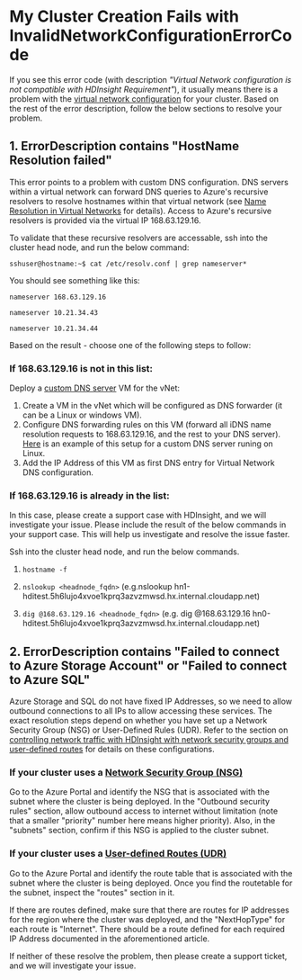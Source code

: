 # My Cluster Creation Fails with InvalidNetworkConfigurationErrorCode

If you see this error code (with description *"Virtual Network configuration is not compatible with HDInsight Requirement"*), it usually means there is a problem with the [virtual network configuration](https://docs.microsoft.com/en-us/azure/hdinsight/hdinsight-extend-hadoop-virtual-network) for your cluster. Based on the rest of the error description, follow the below sections to resolve your problem.

## 1. ErrorDescription contains "HostName Resolution failed"

This error points to a problem with custom DNS configuration. DNS servers within a virtual network can forward DNS queries to Azure's recursive resolvers to resolve hostnames within that virtual network (see [Name Resolution in Virtual Networks](https://docs.microsoft.com/en-us/azure/virtual-network/virtual-networks-name-resolution-for-vms-and-role-instances) for details). Access to Azure's recursive resolvers is provided via the virtual IP 168.63.129.16.

To validate that these recursive resolvers are accessable, ssh into the cluster head node, and run the below command:

`sshuser@hostname:~$ cat /etc/resolv.conf | grep nameserver*`

You should see something like this:

`nameserver 168.63.129.16`

`nameserver 10.21.34.43`

`nameserver 10.21.34.44`

Based on the result - choose one of the following steps to follow:

### If 168.63.129.16 is not in this list:

Deploy a [custom DNS server](https://docs.microsoft.com/en-us/azure/virtual-network/virtual-networks-name-resolution-for-vms-and-role-instances#name-resolution-using-your-own-dns-server) VM for the vNet:

   1. Create a VM in the vNet which will be configured as DNS forwarder (it can be a Linux or windows VM).
   2. Configure DNS forwarding rules on this VM (forward all iDNS name resolution requests to 168.63.129.16, and the rest to your DNS server). [Here](https://docs.microsoft.com/en-us/azure/hdinsight/hdinsight-extend-hadoop-virtual-network#example-dns) is an example of this setup for a custom DNS server runing on Linux.
   3. Add the IP Address of this VM as first DNS entry for Virtual Network DNS configuration.

### If 168.63.129.16 is already in the list:

  In this case, please create a support case with HDInsight, and we will investigate your issue. Please include the result of the below commands in your support case. This will help us investigate and resolve the issue faster.

  Ssh into the cluster head node, and run the below commands.

  1. `hostname -f`

  2. `nslookup <headnode_fqdn>` (e.g.nslookup hn1-hditest.5h6lujo4xvoe1kprq3azvzmwsd.hx.internal.cloudapp.net)

  3. `dig @168.63.129.16 <headnode_fqdn>` (e.g. dig @168.63.129.16 hn0-hditest.5h6lujo4xvoe1kprq3azvzmwsd.hx.internal.cloudapp.net)
  

## 2. ErrorDescription contains "Failed to connect to Azure Storage Account" or "Failed to connect to Azure SQL"

Azure Storage and SQL do not have fixed IP Addresses, so we need to allow outbound connections to all IPs to allow accessing these services. The exact resolution steps depend on whether you have set up a Network Security Group (NSG) or User-Defined Rules (UDR). Refer to the section on [controlling network traffic with HDInsight with network security groups and user-defined routes](https://docs.microsoft.com/en-us/azure/hdinsight/hdinsight-extend-hadoop-virtual-network#hdinsight-ip) for details on these configurations.

### If your cluster uses a [Network Security Group (NSG)](https://docs.microsoft.com/en-us/azure/virtual-network/virtual-networks-nsg)
Go to the Azure Portal and identify the NSG that is associated with the subnet where the cluster is being deployed. In the "Outbound security rules" section, allow outbound access to internet without limitation (note that a smaller "priority" number here means higher priority). Also, in the "subnets" section, confirm if this NSG is applied to the cluster subnet.

### If your cluster uses a [User-defined Routes (UDR)](https://docs.microsoft.com/en-us/azure/virtual-network/virtual-networks-udr-overview)
Go to the Azure Portal and identify the route table that is associated with the subnet where the cluster is being deployed. Once you find the routetable for the subnet, inspect the "routes" section in it.

If there are routes defined, make sure that there are routes for IP addresses for the region where the cluster was deployed, and the "NextHopType" for each route is "Internet". There should be a route defined for each required IP Address documented in the aforementioned article.

If neither of these resolve the problem, then please create a support ticket, and we will investigate your issue.
